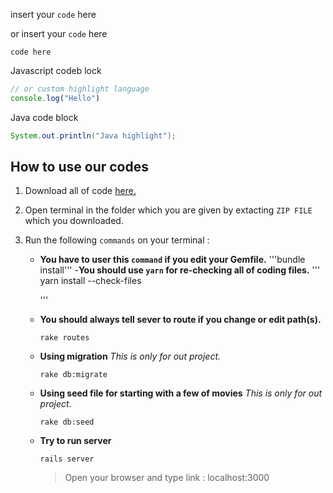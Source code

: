 insert your `code` here

or insert your ```code``` here

```
code here
```

Javascript codeb lock

```js
// or custom highlight language
console.log("Hello")
```

Java code block

```java
System.out.println("Java highlight");
```


## How to use our codes

1. Download all of code [here.](https://github.com/RyuKoki/myrottenpotatoes/archive/refs/heads/main.zip)

2. Open terminal in the folder which you are given by extacting `ZIP FILE` which you downloaded.

3. Run the following `commands` on your terminal : 
	- __You have to user this `command` if you edit your Gemfile.__
	'''bundle install'''
	-__You should use `yarn` for re-checking all of coding files.__
		'''
		yarn install --check-files
		
		'''
	- __You should always tell sever to route if you change or edit path(s).__
		```
		rake routes
		
		```
	- __Using migration__ *This is only for out project.*
		```
		rake db:migrate
		
		```
	- __Using seed file for starting with a few of movies__ *This is only for out project.*
		```
		rake db:seed
		
		```
	- __Try to run server__
		```
		rails server
		
		```
		> Open your browser and type link : localhost:3000
